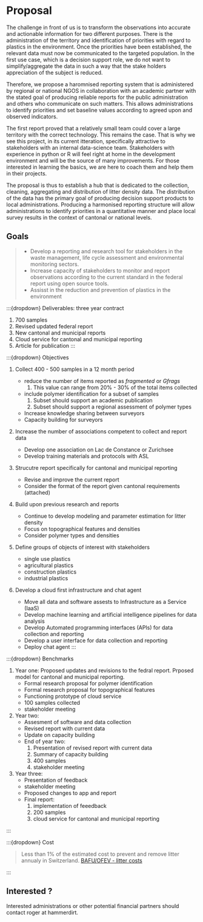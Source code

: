 # Proposal

The challenge in front of us is to transform the observations into accurate and actionable information for two different purposes. There is the administration of the territory and identification of priorities with regard to plastics in the environment. Once the priorities have been established, the relevant data must now be communicated to the targeted population. In the first use case, which is a decision support role, we do not want to simplify/aggregate the data in such a way that the stake holders appreciation of the subject is reduced. 

Therefore, we propose a haromnised reporting system that is administered by regional or national NGOS in collaboration with an academic partner with the stated goal of producing reliable reports for the public administration and others who communicate on such matters. This allows administrations to identify priorities and set baseline values according to agreed upon and observed indicators. 

The first report proved that a relatively small team could cover a large territory with the correct technology. This remains the case. That is why we see this project, in its current itteration, specifically attractive to stakeholders with an internal data-science team. Stakeholders with experience in python or R will feel right at home in the development environment and will be the source of many improvements. For those interested in learning the basics, we are here to coach them and help them in their projects.

The proposal is thus to establish a hub that is dedicated to the collection, cleaning, aggregating and distribution of litter density data. The distribution of the data has the primary goal of producing decision support products to local administrations. Producing a harmonised reporting structure will allow administrations to identify priorities in a quantitative manner and place local survey results in the context of cantonal or national levels.

## Goals

> * Develop a reporting and research tool for stakeholders in the waste management, life cycle assessment and environmental monitoring sectors.
> * Increase capacity of stakeholders to monitor and report observations according to the current standard in the federal report using open source tools.
> * Assisst in the reduction and prevention of plastics in the environment

:::{dropdown} Deliverables: three year contract
1. 700 samples
2. Revised updated federal report
3. New cantonal and municipal reports
4. Cloud service for cantonal and municipal reporting
5. Article for publication
:::

:::{dropdown} Objectives
1. Collect 400 - 500 samples in a 12 month period
   * reduce the number of items reported as _fragmented_ or _Gfrags_ 
     1. This value can range from 20% - 30% of the total items collected
   * include polymer identification for a subset of samples
     1. Subset should support an academic publication
     2. Subset should support a regional assessment of polymer types
   * Increase knowledge sharing between surveyors
   * Capacity building for surveyors
   
2. Increase the number of associations competent to collect and report data
   * Develop one association on Lac de Constance or Zurichsee
   * Develop training materials and protocols with ASL 

3. Strucutre report specifically for cantonal and municipal reporting
   * Revise and improve the current report
   * Consider the format of the report given cantonal requirements (attached) 

4. Build upon previous research and reports
   * Continue to develop modeling and parameter estimation for litter density
   * Focus on topographical features and densities
   * Consider polymer types and densities

5. Define groups of objects of interest with stakeholders
   * single use plastics
   * agricultural plastics
   * construction plastics
   * industrial plastics

6. Develop a cloud first infrastructure and chat agent
   * Move all data and software assests to Infrastructure as a Service (IaaS)
   * Develop machine learning and artificial intelligence pipelines for data analysis
   * Develop Automated programming interfaces (APIs) for data collection and reporting
   * Develop a user interface for data collection and reporting
   * Deploy chat agent
:::

:::{dropdown} Benchmarks
1. Year one: Proposed updates and revisions to the fedral report. Prposed model for cantonal and municipal reporting.
   * Formal research proposal for polymer identification
   * Formal research proposal for topographical features
   * Functioning prototype of cloud service
   * 100 samples collected
   * stakeholder meeting
2. Year two: 
   * Assesment of software and data collection
   * Revised report with current data
   * Update on capacity building
   * End of year two:
     1. Presentation of revised report with current data
     2. Summary of capacity building
     3. 400 samples
     3. stakeholder meeting
3. Year three:
   * Presentation of feedback
   * stakeholder meeting
   * Proposed changes to app and report
   * Final report:
     1. implementation of feeedback
     2. 200 samples
     3. cloud service for cantonal and municipal reporting

:::

:::{dropdown} Cost

> Less than 1% of the estimated cost to prevent and remove litter annualy in Switzerland. [BAFU/OFEV - litter costs](https://www.bafu.admin.ch/bafu/en/home/topics/waste/publications-studies/publications/litter-dropping-costs-money.html)

:::


## Interested ?

Interested administrations or other potential financial partners should contact roger at hammerdirt.